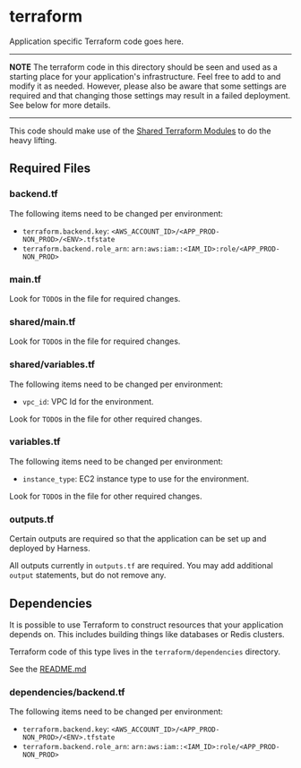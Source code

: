 # terraform
Application specific Terraform code goes here.

-----

**NOTE**
The terraform code in this directory should be seen and used as a starting place
for your application's infrastructure. Feel free to add to and modify it as needed.
However, please also be aware that some settings are required and that changing
those settings may result in a failed deployment. See below for more details.

-----

This code should make use of the [Shared Terraform Modules](http://stash.cengage.com:7990/projects/TM) to do the heavy lifting.

## Required Files
### backend.tf
The following items need to be changed per environment:

* `terraform.backend.key`: `<AWS_ACCOUNT_ID>/<APP_PROD-NON_PROD>/<ENV>.tfstate`
* `terraform.backend.role_arn`: `arn:aws:iam::<IAM_ID>:role/<APP_PROD-NON_PROD>`

### main.tf
Look for `TODO`s in the file for required changes.

### shared/main.tf
Look for `TODO`s in the file for required changes.

### shared/variables.tf
The following items need to be changed per environment:

* `vpc_id`: VPC Id for the environment.

Look for `TODO`s in the file for other required changes.

### variables.tf
The following items need to be changed per environment:

* `instance_type`: EC2 instance type to use for the environment.

Look for `TODO`s in the file for other required changes.

### outputs.tf
Certain outputs are required so that the application can be set up and deployed
by Harness.

All outputs currently in `outputs.tf` are required. You may add additional
`output` statements, but do not remove any.

## Dependencies
It is possible to use Terraform to construct resources that your application depends on.
This includes building things like databases or Redis clusters.

Terraform code of this type lives in the `terraform/dependencies` directory.

See the [README.md](./dependencies/README.md)

### dependencies/backend.tf
The following items need to be changed per environment:

* `terraform.backend.key`: `<AWS_ACCOUNT_ID>/<APP_PROD-NON_PROD>/<ENV>.tfstate`
* `terraform.backend.role_arn`: `arn:aws:iam::<IAM_ID>:role/<APP_PROD-NON_PROD>`
